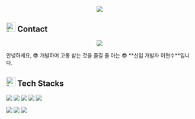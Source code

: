 <!-- header -->
<p align = 'center'>
<img src ="https://capsule-render.vercel.app/api?type=waving&height=300&color=21CCDB&text=Welcome%20to%20my%20Github!&section=header&reversal=false&fontSize=70&fontAlign=50&animation=fadeIn&descAlignY=61&descAlign=53&fontColor=FFFFFF&fontAlignY=45">
</p>


## <img width="25" height="25" alt="image" src="https://github.com/user-attachments/assets/b9cd3e4a-024e-48fe-ab1a-4246c1a64b52"> Contact
<!-- badge -->
<p align = 'center'>
  <!-- gmail -->
  <img src = "https://img.shields.io/badge/hslee3786@gmail.com-EA4335?style=flat-square&logo=gmail&logoColor=white"/>
</p>
안녕하세요,  
😎 개발하며 고통 받는 것을 즐길 줄 아는 😎  
**신입 개발자 이현수**입니다.

<!-- 기술 스택 -->
## <img width="25" height="25" alt="image" src="https://github.com/user-attachments/assets/2829a396-e613-4982-a7e4-be6cfa9dbd89"> Tech Stacks
<p>
<img src="https://img.shields.io/badge/Verilog-6857F7?style=flat-square&logo=verilog&logoColor=white"/>
<img src="https://img.shields.io/badge/SystemVerilog-1F0A8A?style=flat-square&logo=verilog&logoColor=white"/>
<img src="https://img.shields.io/badge/Python-3776AB?style=flat-square&logo=python&logoColor=white"/>
<img src="https://img.shields.io/badge/C-82DBFA?style=flat-square&logo=C&logoColor=white"/>
<img src="https://img.shields.io/badge/Matlab-D45B15?style=flat-square&logo=matlab&logoColor=white"/>
</p>
<p>
<img src="https://img.shields.io/badge/Git-F05032?style=flat-square&logo=git&logoColor=white"/>
<img src="https://img.shields.io/badge/GitHub-181717?style=flat-square&logo=github&logoColor=white"/>
<img src="https://img.shields.io/badge/Notion-000000?style=flat-square&logo=notion&logoColor=white"/>
</p>
